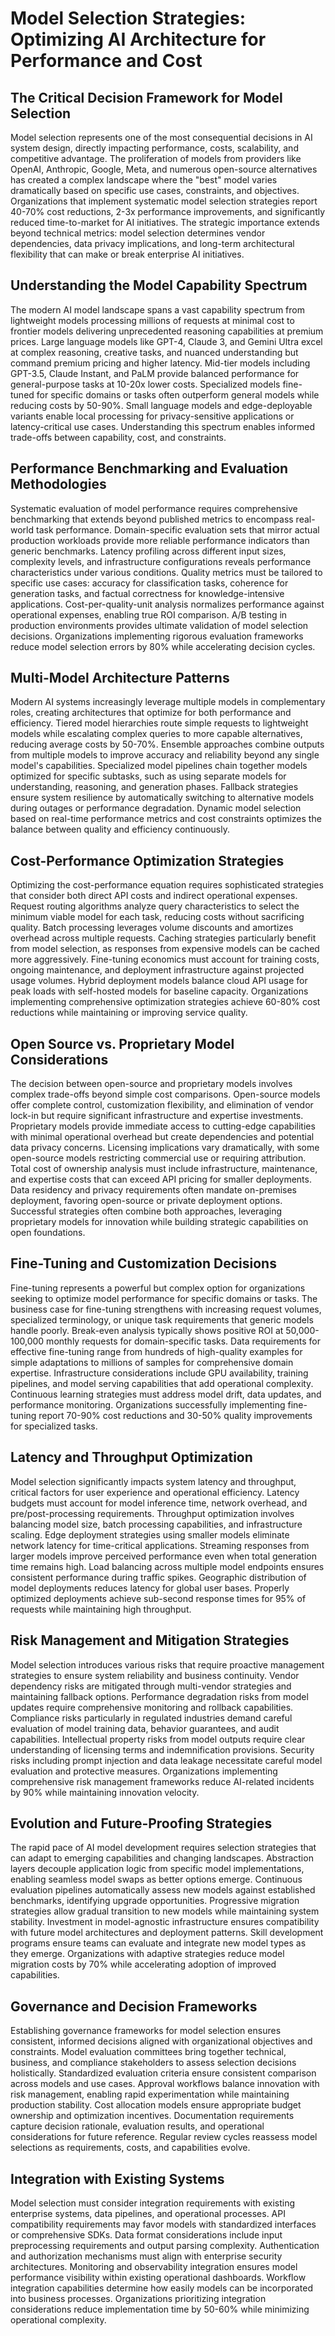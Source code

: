# Model Selection Strategies: Optimizing AI Architecture for Performance and Cost

## The Critical Decision Framework for Model Selection

Model selection represents one of the most consequential decisions in AI system design, directly impacting performance, costs, scalability, and competitive advantage. The proliferation of models from providers like OpenAI, Anthropic, Google, Meta, and numerous open-source alternatives has created a complex landscape where the "best" model varies dramatically based on specific use cases, constraints, and objectives. Organizations that implement systematic model selection strategies report 40-70% cost reductions, 2-3x performance improvements, and significantly reduced time-to-market for AI initiatives. The strategic importance extends beyond technical metrics: model selection determines vendor dependencies, data privacy implications, and long-term architectural flexibility that can make or break enterprise AI initiatives.

## Understanding the Model Capability Spectrum

The modern AI model landscape spans a vast capability spectrum from lightweight models processing millions of requests at minimal cost to frontier models delivering unprecedented reasoning capabilities at premium prices. Large language models like GPT-4, Claude 3, and Gemini Ultra excel at complex reasoning, creative tasks, and nuanced understanding but command premium pricing and higher latency. Mid-tier models including GPT-3.5, Claude Instant, and PaLM provide balanced performance for general-purpose tasks at 10-20x lower costs. Specialized models fine-tuned for specific domains or tasks often outperform general models while reducing costs by 50-90%. Small language models and edge-deployable variants enable local processing for privacy-sensitive applications or latency-critical use cases. Understanding this spectrum enables informed trade-offs between capability, cost, and constraints.

## Performance Benchmarking and Evaluation Methodologies

Systematic evaluation of model performance requires comprehensive benchmarking that extends beyond published metrics to encompass real-world task performance. Domain-specific evaluation sets that mirror actual production workloads provide more reliable performance indicators than generic benchmarks. Latency profiling across different input sizes, complexity levels, and infrastructure configurations reveals performance characteristics under various conditions. Quality metrics must be tailored to specific use cases: accuracy for classification tasks, coherence for generation tasks, and factual correctness for knowledge-intensive applications. Cost-per-quality-unit analysis normalizes performance against operational expenses, enabling true ROI comparison. A/B testing in production environments provides ultimate validation of model selection decisions. Organizations implementing rigorous evaluation frameworks reduce model selection errors by 80% while accelerating decision cycles.

## Multi-Model Architecture Patterns

Modern AI systems increasingly leverage multiple models in complementary roles, creating architectures that optimize for both performance and efficiency. Tiered model hierarchies route simple requests to lightweight models while escalating complex queries to more capable alternatives, reducing average costs by 50-70%. Ensemble approaches combine outputs from multiple models to improve accuracy and reliability beyond any single model's capabilities. Specialized model pipelines chain together models optimized for specific subtasks, such as using separate models for understanding, reasoning, and generation phases. Fallback strategies ensure system resilience by automatically switching to alternative models during outages or performance degradation. Dynamic model selection based on real-time performance metrics and cost constraints optimizes the balance between quality and efficiency continuously.

## Cost-Performance Optimization Strategies

Optimizing the cost-performance equation requires sophisticated strategies that consider both direct API costs and indirect operational expenses. Request routing algorithms analyze query characteristics to select the minimum viable model for each task, reducing costs without sacrificing quality. Batch processing leverages volume discounts and amortizes overhead across multiple requests. Caching strategies particularly benefit from model selection, as responses from expensive models can be cached more aggressively. Fine-tuning economics must account for training costs, ongoing maintenance, and deployment infrastructure against projected usage volumes. Hybrid deployment models balance cloud API usage for peak loads with self-hosted models for baseline capacity. Organizations implementing comprehensive optimization strategies achieve 60-80% cost reductions while maintaining or improving service quality.

## Open Source vs. Proprietary Model Considerations

The decision between open-source and proprietary models involves complex trade-offs beyond simple cost comparisons. Open-source models offer complete control, customization flexibility, and elimination of vendor lock-in but require significant infrastructure and expertise investments. Proprietary models provide immediate access to cutting-edge capabilities with minimal operational overhead but create dependencies and potential data privacy concerns. Licensing implications vary dramatically, with some open-source models restricting commercial use or requiring attribution. Total cost of ownership analysis must include infrastructure, maintenance, and expertise costs that can exceed API pricing for smaller deployments. Data residency and privacy requirements often mandate on-premises deployment, favoring open-source or private deployment options. Successful strategies often combine both approaches, leveraging proprietary models for innovation while building strategic capabilities on open foundations.

## Fine-Tuning and Customization Decisions

Fine-tuning represents a powerful but complex option for organizations seeking to optimize model performance for specific domains or tasks. The business case for fine-tuning strengthens with increasing request volumes, specialized terminology, or unique task requirements that generic models handle poorly. Break-even analysis typically shows positive ROI at 50,000-100,000 monthly requests for domain-specific tasks. Data requirements for effective fine-tuning range from hundreds of high-quality examples for simple adaptations to millions of samples for comprehensive domain expertise. Infrastructure considerations include GPU availability, training pipelines, and model serving capabilities that add operational complexity. Continuous learning strategies must address model drift, data updates, and performance monitoring. Organizations successfully implementing fine-tuning report 70-90% cost reductions and 30-50% quality improvements for specialized tasks.

## Latency and Throughput Optimization

Model selection significantly impacts system latency and throughput, critical factors for user experience and operational efficiency. Latency budgets must account for model inference time, network overhead, and pre/post-processing requirements. Throughput optimization involves balancing model size, batch processing capabilities, and infrastructure scaling. Edge deployment strategies using smaller models eliminate network latency for time-critical applications. Streaming responses from larger models improve perceived performance even when total generation time remains high. Load balancing across multiple model endpoints ensures consistent performance during traffic spikes. Geographic distribution of model deployments reduces latency for global user bases. Properly optimized deployments achieve sub-second response times for 95% of requests while maintaining high throughput.

## Risk Management and Mitigation Strategies

Model selection introduces various risks that require proactive management strategies to ensure system reliability and business continuity. Vendor dependency risks are mitigated through multi-vendor strategies and maintaining fallback options. Performance degradation risks from model updates require comprehensive monitoring and rollback capabilities. Compliance risks particularly in regulated industries demand careful evaluation of model training data, behavior guarantees, and audit capabilities. Intellectual property risks from model outputs require clear understanding of licensing terms and indemnification provisions. Security risks including prompt injection and data leakage necessitate careful model evaluation and protective measures. Organizations implementing comprehensive risk management frameworks reduce AI-related incidents by 90% while maintaining innovation velocity.

## Evolution and Future-Proofing Strategies

The rapid pace of AI model development requires selection strategies that can adapt to emerging capabilities and changing landscapes. Abstraction layers decouple application logic from specific model implementations, enabling seamless model swaps as better options emerge. Continuous evaluation pipelines automatically assess new models against established benchmarks, identifying upgrade opportunities. Progressive migration strategies allow gradual transition to new models while maintaining system stability. Investment in model-agnostic infrastructure ensures compatibility with future model architectures and deployment patterns. Skill development programs ensure teams can evaluate and integrate new model types as they emerge. Organizations with adaptive strategies reduce model migration costs by 70% while accelerating adoption of improved capabilities.

## Governance and Decision Frameworks

Establishing governance frameworks for model selection ensures consistent, informed decisions aligned with organizational objectives and constraints. Model evaluation committees bring together technical, business, and compliance stakeholders to assess selection decisions holistically. Standardized evaluation criteria ensure consistent comparison across models and use cases. Approval workflows balance innovation with risk management, enabling rapid experimentation while maintaining production stability. Cost allocation models ensure appropriate budget ownership and optimization incentives. Documentation requirements capture decision rationale, evaluation results, and operational considerations for future reference. Regular review cycles reassess model selections as requirements, costs, and capabilities evolve.

## Integration with Existing Systems

Model selection must consider integration requirements with existing enterprise systems, data pipelines, and operational processes. API compatibility requirements may favor models with standardized interfaces or comprehensive SDKs. Data format considerations include input preprocessing requirements and output parsing complexity. Authentication and authorization mechanisms must align with enterprise security architectures. Monitoring and observability integration ensures model performance visibility within existing operational dashboards. Workflow integration capabilities determine how easily models can be incorporated into business processes. Organizations prioritizing integration considerations reduce implementation time by 50-60% while minimizing operational complexity.